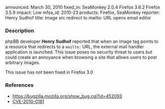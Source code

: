announced: March 30, 2010
fixed_in: SeaMonkey 2.0.4
          Firefox 3.6.2
          Firefox 3.5.9
impact: Low
mfsa_id: 2010-23
products: Firefox, SeaMonkey
reporter: Henry Sudhof
title: Image src redirect to mailto: URL opens email editor

<h3>Description</h3>

<p>phpBB developer <strong>Henry Sudhof</strong> reported that when an
image tag points to a resource that redirects to
a <code>mailto:</code> URL, the external mail handler application is
launched.  This issue poses no security threat to users but could
create an annoyance when browsing a site that allows users to post
arbitrary images.</p>

<p class="note">This issue has not been fixed in Firefox 3.0</p>

<h3>References</h3>

<ul>
  <li><a href="https://bugzilla.mozilla.org/show_bug.cgi?id=452093">https://bugzilla.mozilla.org/show_bug.cgi?id=452093</a></li>
  <li><a class="ex-ref" href="http://cve.mitre.org/cgi-bin/cvename.cgi?name=CVE-2010-0181">CVE-2010-0181</a></li>
</ul>




